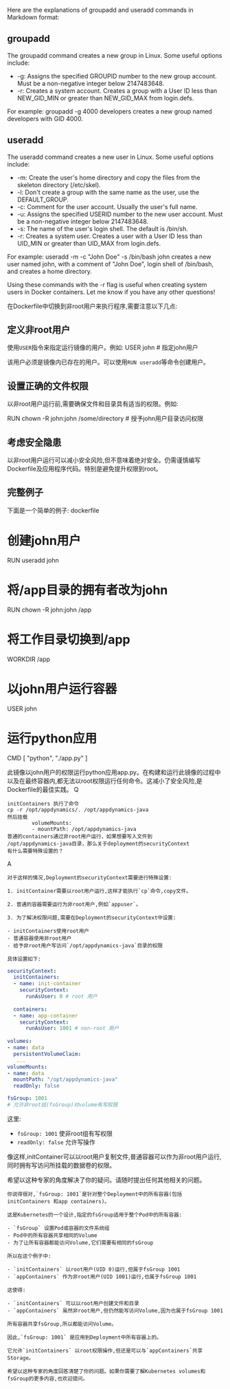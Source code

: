 Here are the explanations of groupadd and useradd commands in Markdown format:

## groupadd 

The groupadd command creates a new group in Linux. Some useful options include:

- -g: Assigns the specified GROUPID number to the new group account. Must be a non-negative integer below 2147483648.   
- -r: Creates a system account. Creates a group with a User ID less than NEW_GID_MIN or greater than NEW_GID_MAX from login.defs.

For example: 
groupadd -g 4000 developers  creates a new group named developers with GID 4000.

## useradd

The useradd command creates a new user in Linux. Some useful options include:  

- -m: Create the user's home directory and copy the files from the skeleton directory (/etc/skel).   
- -l: Don't create a group with the same name as the user, use the DEFAULT_GROUP.    
- -c: Comment for the user account. Usually the user's full name.  
- -u: Assigns the specified USERID number to the new user account. Must be a non-negative integer below 2147483648.   
- -s: The name of the user's login shell. The default is /bin/sh.   
- -r: Creates a system user. Creates a user with a User ID less than UID_MIN or greater than UID_MAX from login.defs.  

For example: 
useradd -m -c "John Doe" -s /bin/bash john
creates a new user named john, with a comment of "John Doe", login shell of /bin/bash, and creates a home directory.

Using these commands with the -r flag is useful when creating system users in Docker containers. Let me know if you have any other questions!

在Dockerfile中切换到非root用户来执行程序,需要注意以下几点:

## 定义非root用户

使用`USER`指令来指定运行镜像的用户。例如:
USER john   # 指定john用户 


该用户必须是镜像内已存在的用户。可以使用`RUN useradd`等命令创建用户。

## 设置正确的文件权限  

以非root用户运行前,需要确保文件和目录具有适当的权限。例如:

RUN chown -R john:john /some/directory  # 授予john用户目录访问权限 


## 考虑安全隐患

以非root用户运行可以减小安全风险,但不意味着绝对安全。仍需谨慎编写Dockerfile及应用程序代码。特别是避免提升权限到root。

## 完整例子

下面是一个简单的例子:
dockerfile
# 创建john用户 
RUN useradd john  

# 将/app目录的拥有者改为john  
RUN chown -R john:john /app 

# 将工作目录切换到/app 
WORKDIR /app  

# 以john用户运行容器 
USER john

# 运行python应用 
CMD [ "python", "./app.py" ] 


此镜像以john用户的权限运行python应用app.py。在构建和运行此镜像的过程中以及在最终容器内,都无法以root权限运行任何命令。这减小了安全风险,是Dockerfile的最佳实践。
Q
``` 
initContainers 执行了命令
cp -r /opt/appdynamics/. /opt/appdynamics-java
然后挂载
        volumeMounts:
        - mountPath: /opt/appdynamics-java
普通的containers通过非root用户运行，如果想要写入文件到
/opt/appdynamics-java目录，那么关于deployment的securityContext
有什么需要特殊设置的？

``` 
A
``` 
对于这样的情况,Deployment的securityContext需要进行特殊设置:

1. initContainer需要以root用户运行,这样才能执行`cp`命令,copy文件。

2. 普通的容器需要运行为非root用户,例如`appuser`。

3. 为了解决权限问题,需要在Deployment的securityContext中设置:

- initContainers使用root用户    
- 普通容器使用非root用户    
- 给予非root用户写访问`/opt/appdynamics-java`目录的权限

具体设置如下:
``` 
```yaml
securityContext:
  initContainers:
  - name: init-container  
    securityContext:
      runAsUser: 0 # root 用户
  
  containers: 
  - name: app-container
    securityContext:
      runAsUser: 1001 # non-root 用户
      
volumes:
- name: data
  persistentVolumeClaim:
   ...
volumeMounts:
- name: data
  mountPath: "/opt/appdynamics-java"  
  readOnly: false

fsGroup: 1001
# 允许非root组(fsGroup)对volume有写权限
```

这里:

- `fsGroup: 1001` 使非root组有写权限
- `readOnly: false` 允许写操作

像这样,initContainer可以以root用户复制文件,普通容器可以作为非root用户运行,同时拥有写访问所挂载的数据卷的权限。

希望以这种专家的角度解决了你的疑问。请随时提出任何其他相关的问题。

```
你说得很对,`fsGroup: 1001`是针对整个Deployment中的所有容器(包括initContainers 和app containers)。

这是Kubernetes的一个设计,指定的fsGroup适用于整个Pod中的所有容器:

- `fsGroup` 设置Pod或容器的文件系统组
- Pod中的所有容器共享相同的Volume
- 为了让所有容器都能访问Volume,它们需要有相同的fsGroup

所以在这个例子中:

- `initContainers` 以root用户(UID 0)运行,但属于fsGroup 1001
- `appContainers` 作为非root用户(UID 1001)运行,也属于fsGroup 1001

这使得:

- `initContainers` 可以以root用户创建文件和目录
- `appContainers` 虽然非root用户,但仍然能写访问Volume,因为也属于fsGroup 1001

所有容器共享fsGroup,所以都能访问Volume。

因此,`fsGroup: 1001` 是应用到Deployment中所有容器上的。

它允许`initContainers` 以root权限操作,但还是可以与`appContainers`共享Storage。

希望以这种专家的角度回答清楚了你的问题。如果你需要了解Kubernetes volumes和fsGroup的更多内容,也欢迎提问。
``` 

